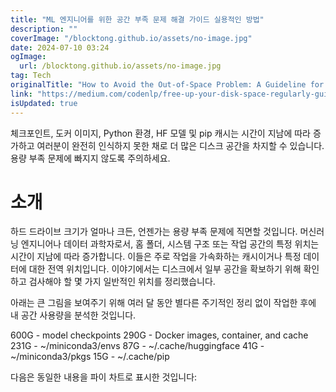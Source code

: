 ```yaml
---
title: "ML 엔지니어를 위한 공간 부족 문제 해결 가이드 실용적인 방법"
description: ""
coverImage: "/blocktong.github.io/assets/no-image.jpg"
date: 2024-07-10 03:24
ogImage: 
  url: /blocktong.github.io/assets/no-image.jpg
tag: Tech
originalTitle: "How to Avoid the Out-of-Space Problem: A Guideline for an ML Engineer"
link: "https://medium.com/codenlp/free-up-your-disk-space-regularly-guideline-for-an-ml-engineer-c1a9eb94439b"
isUpdated: true
---
```





체크포인트, 도커 이미지, Python 환경, HF 모델 및 pip 캐시는 시간이 지남에 따라 증가하고 여러분이 완전히 인식하지 못한 채로 더 많은 디스크 공간을 차지할 수 있습니다. 용량 부족 문제에 빠지지 않도록 주의하세요.

# 소개

하드 드라이브 크기가 얼마나 크든, 언젠가는 용량 부족 문제에 직면할 것입니다. 머신러닝 엔지니어나 데이터 과학자로서, 홈 폴더, 시스템 구조 또는 작업 공간의 특정 위치는 시간이 지남에 따라 증가합니다. 이들은 주로 작업을 가속화하는 캐시이거나 특정 데이터에 대한 전역 위치입니다. 이야기에서는 디스크에서 일부 공간을 확보하기 위해 확인하고 검사해야 할 몇 가지 일반적인 위치를 정리했습니다.

아래는 큰 그림을 보여주기 위해 여러 달 동안 별다른 주기적인 정리 없이 작업한 후에 내 공간 사용량을 분석한 것입니다.

<div class="content-ad"></div>


600G - model checkpoints
290G - Docker images, container, and cache
231G - ~/miniconda3/envs
87G - ~/.cache/huggingface
41G - ~/miniconda3/pkgs
15G - ~/.cache/pip


다음은 동일한 내용을 파이 차트로 표시한 것입니다:
